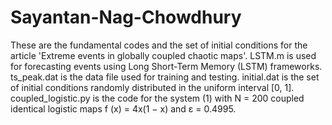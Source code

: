 # Sayantan-Nag-Chowdhury
These are the fundamental codes and the set of initial conditions for the article 'Extreme events in globally coupled chaotic maps'.
LSTM.m is used for forecasting events using Long Short-Term Memory (LSTM) frameworks.
ts_peak.dat is the data file used for training and testing.
initial.dat is the set of initial conditions randomly distributed in the uniform interval [0, 1].
coupled_logistic.py is the code for the system (1) with N = 200 coupled identical logistic maps f (x) = 4x(1 − x) and ε = 0.4995.
